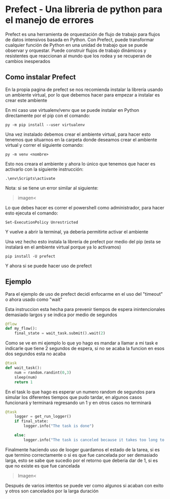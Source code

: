 
# Prefect - Una libreria de python para el manejo de errores

Prefect es una herramienta de orquestación de flujo de trabajo para flujos de datos intensivos basada en Python. Con Prefect, puede transformar cualquier función de Python en una unidad de trabajo que se puede observar y orquestar. Puede construir flujos de trabajo dinámicos y resistentes que reaccionan al mundo que los rodea y se recuperan de cambios inesperados

## Como instalar Prefect

En la propia pagina de prefect se nos recomienda instalar la librería usando un ambiente virtual, por lo que debemos hacer para empezar a instalar es crear este ambiente

En mi caso use virtualenv/venv que se puede instalar en Python directamente por el pip con el comando:

`py -m pip install --user virtualenv`

Una vez instalado debemos crear el ambiente virtual, para hacer esto tenemos que situarnos en la carpeta donde deseamos crear el ambiente virtual y correr el siguiente comando:

`py -m venv <nombre>`

Esto nos creara el ambiente y ahora lo único que tenemos que hacer es activarlo con la siguiente instrucción:

`.\env\Scripts\activate`

Nota: si se tiene un error similar al siguiente:

>imagen<
 
Lo que debes hacer es correr el powershell como administrador, para hacer esto ejecuta el comando:

`Set-ExecutionPolicy Unrestricted`

Y vuelve a abrir la terminal, ya debería permitirte activar el ambiente 

Una vez hecho esto instala la librería de prefect por medio del pip (esta se instalará en el ambiente virtual porque ya lo activamos)

`pip install -U prefect`

Y ahora si se puede hacer uso de prefect



## Ejemplo

Para el ejemplo de uso de prefect decidí enfocarme en el uso del "timeout" o ahora usado como "wait"

Esta instruccion esta hecha para prevenir tiempos de espera inintencionales demasiado largos y se indica por medio de segundos 

```python
@flow
def my_flow():
    final_state = wait_task.submit().wait(2)
```

Como se ve en mi ejemplo lo que yo hago es mandar a llamar a mi task e indicarle que tiene 2 segundos de espera, si no se acaba la funcion en esos dos segundos esta no acaba

```python
@task
def wait_task():
    num = random.randint(0,3)
    sleep(num)
    return 1
```

En el task lo que hago es esperar un numero random de segundos para simular los diferentes tiempos que pudo tardar, en algunos casos funcionará y terminará regresando un 1 y en otros casos no terminará 

```python
@task
    logger = get_run_logger()
    if final_state:
        logger.info("The task is done")

    else:
        logger.info("The task is canceled because it takes too long to run")
```

Finalmente haciendo uso de looger guardamos el estado de la tarea, si es que termino correctamente o si es que fue cancelada por ser demasiado larga, esto se sabe que sucedio por el retorno que deberia dar de 1, si es que no existe es que fue cancelada

>Imagen<

Después de varios intentos se puede ver como algunos si acaban con exito y otros son cancelados por la larga duración


